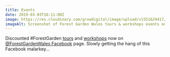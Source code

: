 ```yaml
---
title: Events
date: 2019-03-03T16:11:00Z
image: https://res.cloudinary.com/growdigital/image/upload/v1551629417/fgwfacebook-190303.png
imageAlt: Screenshot of Forest Garden Wales tours & workshops events on Facebook
---
```


Discounted #ForestGarden [tours](https://www.forestgarden.wales/tour/) and [workshops](https://www.forestgarden.wales/workshop/) now on [@ForestGardenWales Facebook](https://www.facebook.com/forestgardenwales/) page. Slowly getting the hang of this Facebook malarkey…
